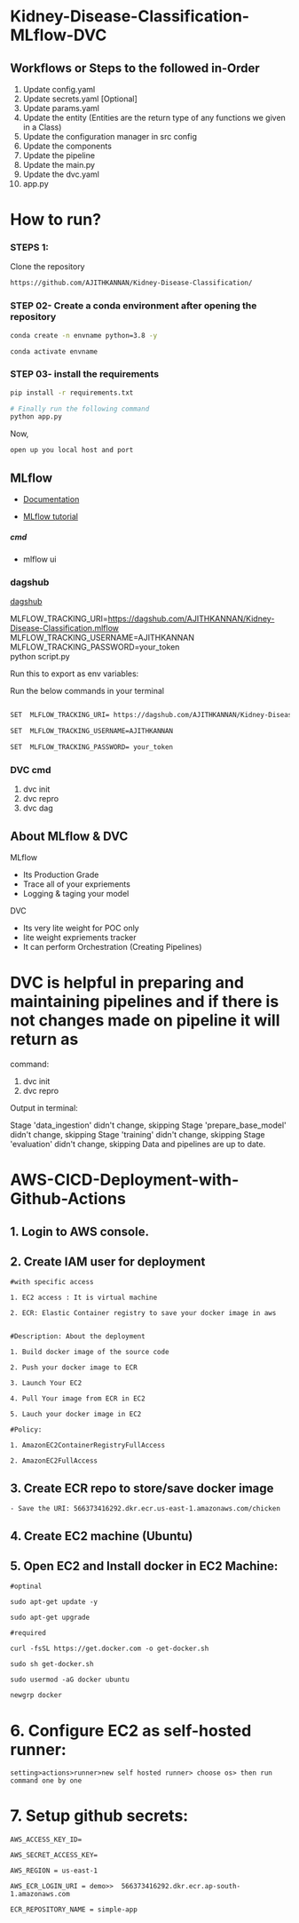 # Kidney-Disease-Classification-MLflow-DVC


## Workflows or Steps to the followed in-Order

1. Update config.yaml
2. Update secrets.yaml [Optional]
3. Update params.yaml
4. Update the entity (Entities are the return type of any functions we given in a Class)
5. Update the configuration manager in src config
6. Update the components
7. Update the pipeline 
8. Update the main.py
9. Update the dvc.yaml
10. app.py

# How to run?
### STEPS 1:

Clone the repository

```bash
https://github.com/AJITHKANNAN/Kidney-Disease-Classification/
```
### STEP 02- Create a conda environment after opening the repository

```bash
conda create -n envname python=3.8 -y
```

```bash
conda activate envname
```


### STEP 03- install the requirements
```bash
pip install -r requirements.txt
```

```bash
# Finally run the following command
python app.py
```

Now,
```bash
open up you local host and port
```






## MLflow

- [Documentation](https://mlflow.org/docs/latest/index.html)

- [MLflow tutorial](https://youtu.be/qdcHHrsXA48?si=bD5vDS60akNphkem)

##### cmd
- mlflow ui

### dagshub
[dagshub](https://dagshub.com/)

MLFLOW_TRACKING_URI=https://dagshub.com/AJITHKANNAN/Kidney-Disease-Classification.mlflow \
MLFLOW_TRACKING_USERNAME=AJITHKANNAN \
MLFLOW_TRACKING_PASSWORD=your_token \
python script.py


Run this to export as env variables:

Run the below commands in your terminal
```bash

SET  MLFLOW_TRACKING_URI= https://dagshub.com/AJITHKANNAN/Kidney-Disease-Classification.mlflow

SET  MLFLOW_TRACKING_USERNAME=AJITHKANNAN 

SET  MLFLOW_TRACKING_PASSWORD= your_token

```


### DVC cmd

1. dvc init
2. dvc repro
3. dvc dag


## About MLflow & DVC

MLflow

 - Its Production Grade
 - Trace all of your expriements
 - Logging & taging your model


DVC 

 - Its very lite weight for POC only
 - lite weight expriements tracker
 - It can perform Orchestration (Creating Pipelines)


# DVC is helpful in preparing and maintaining pipelines and if there is not changes made on pipeline it will return as
command:   
1) dvc init
2) dvc repro

Output in terminal:

Stage 'data_ingestion' didn't change, skipping
Stage 'prepare_base_model' didn't change, skipping
Stage 'training' didn't change, skipping
Stage 'evaluation' didn't change, skipping
Data and pipelines are up to date.

# AWS-CICD-Deployment-with-Github-Actions

## 1. Login to AWS console.

## 2. Create IAM user for deployment

	#with specific access

	1. EC2 access : It is virtual machine

	2. ECR: Elastic Container registry to save your docker image in aws


	#Description: About the deployment

	1. Build docker image of the source code

	2. Push your docker image to ECR

	3. Launch Your EC2 

	4. Pull Your image from ECR in EC2

	5. Lauch your docker image in EC2

	#Policy:

	1. AmazonEC2ContainerRegistryFullAccess

	2. AmazonEC2FullAccess

	
## 3. Create ECR repo to store/save docker image
    - Save the URI: 566373416292.dkr.ecr.us-east-1.amazonaws.com/chicken

	
## 4. Create EC2 machine (Ubuntu) 

## 5. Open EC2 and Install docker in EC2 Machine:
	
	
	#optinal

	sudo apt-get update -y

	sudo apt-get upgrade
	
	#required

	curl -fsSL https://get.docker.com -o get-docker.sh

	sudo sh get-docker.sh

	sudo usermod -aG docker ubuntu

	newgrp docker
	
# 6. Configure EC2 as self-hosted runner:
    setting>actions>runner>new self hosted runner> choose os> then run command one by one


# 7. Setup github secrets:

    AWS_ACCESS_KEY_ID=

    AWS_SECRET_ACCESS_KEY=

    AWS_REGION = us-east-1

    AWS_ECR_LOGIN_URI = demo>>  566373416292.dkr.ecr.ap-south-1.amazonaws.com

    ECR_REPOSITORY_NAME = simple-app

